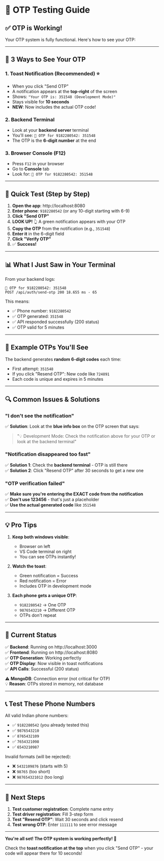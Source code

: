 # 🔐 OTP Testing Guide

## ✅ **OTP is Working!**

Your OTP system is fully functional. Here's how to see your OTP:

---

## 📱 **3 Ways to See Your OTP**

### 1. **Toast Notification** (Recommended) ⭐
- When you click "Send OTP"
- A notification appears at the **top-right** of the screen
- Shows: `"Your OTP is: 351548 (Development Mode)"`
- Stays visible for **10 seconds**
- **NEW**: Now includes the actual OTP code!

### 2. **Backend Terminal** 
- Look at your **backend server** terminal
- You'll see: `📱 OTP for 9182280542: 351548`
- The OTP is the **6-digit number** at the end

### 3. **Browser Console** (F12)
- Press `F12` in your browser
- Go to **Console** tab
- Look for: `📱 OTP for 9182280542: 351548`

---

## 🧪 **Quick Test (Step by Step)**

1. **Open the app**: http://localhost:8080
2. **Enter phone**: `9182280542` (or any 10-digit starting with 6-9)
3. **Click "Send OTP"**
4. **LOOK UP!** 👆 A green notification appears with your OTP
5. **Copy the OTP** from the notification (e.g., `351548`)
6. **Enter it** in the 6-digit field
7. **Click "Verify OTP"**
8. ✅ **Success!**

---

## 📊 **What I Just Saw in Your Terminal**

From your backend logs:
```
📱 OTP for 9182280542: 351548
POST /api/auth/send-otp 200 18.655 ms - 65
```

This means:
- ✅ Phone number: `9182280542`
- ✅ OTP generated: `351548`
- ✅ API responded successfully (200 status)
- ✅ OTP valid for 5 minutes

---

## 🎯 **Example OTPs You'll See**

The backend generates **random 6-digit codes** each time:
- First attempt: `351548`
- If you click "Resend OTP": New code like `724891`
- Each code is unique and expires in 5 minutes

---

## 🔍 **Common Issues & Solutions**

### "I don't see the notification"
✅ **Solution**: Look at the **blue info box** on the OTP screen that says:
> "💡 Development Mode: Check the notification above for your OTP or look at the backend terminal"

### "Notification disappeared too fast"
✅ **Solution 1**: Check the **backend terminal** - OTP is still there  
✅ **Solution 2**: Click "Resend OTP" after 30 seconds to get a new one

### "OTP verification failed"
✅ **Make sure you're entering the EXACT code from the notification**  
✅ **Don't use 123456** - that's just a placeholder  
✅ **Use the actual generated code** like `351548`

---

## 💡 **Pro Tips**

1. **Keep both windows visible**: 
   - Browser on left
   - VS Code terminal on right
   - You can see OTPs instantly!

2. **Watch the toast**:
   - Green notification = Success
   - Red notification = Error
   - Includes OTP in development mode

3. **Each phone gets a unique OTP**:
   - `9182280542` → One OTP
   - `9876543210` → Different OTP
   - OTPs don't repeat

---

## 🚀 **Current Status**

✅ **Backend**: Running on http://localhost:3000  
✅ **Frontend**: Running on http://localhost:8080  
✅ **OTP Generation**: Working perfectly  
✅ **OTP Display**: Now visible in toast notifications  
✅ **API Calls**: Successful (200 status)  

⚠️ **MongoDB**: Connection error (not critical for OTP)  
💡 **Reason**: OTPs stored in memory, not database

---

## 📞 **Test These Phone Numbers**

All valid Indian phone numbers:
- ✅ `9182280542` (you already tested this)
- ✅ `9876543210`
- ✅ `8765432109`
- ✅ `7654321098`
- ✅ `6543210987`

Invalid formats (will be rejected):
- ❌ `5432109876` (starts with 5)
- ❌ `98765` (too short)
- ❌ `987654321012` (too long)

---

## 🎉 **Next Steps**

1. **Test customer registration**: Complete name entry
2. **Test driver registration**: Fill 3-step form
3. **Test "Resend OTP"**: Wait 30 seconds and click resend
4. **Test wrong OTP**: Enter `111111` to see error message

---

**You're all set! The OTP system is working perfectly! 🎯**

Check the **toast notification at the top** when you click "Send OTP" - your code will appear there for 10 seconds!
